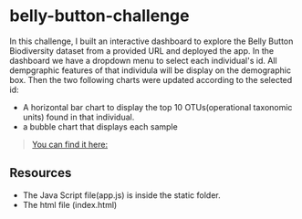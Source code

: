 # belly-button-challenge
 In this challenge, I built an interactive dashboard to explore the Belly Button Biodiversity dataset from a provided URL and
 deployed the app. In the dashboard we have a dropdown menu to select each individual's id. All dempgraphic features of that individula will be display on the demographic box. Then the two following charts were updated according to the selected id:
 
 - A horizontal bar chart to display the top 10 OTUs(operational taxonomic units) found in that individual.
 - a bubble chart that displays each sample

> [You can find it here:](http://sara-arasteh.com/belly-button-challenge/) 
 

## Resources
- The Java Script file(app.js) is inside the static folder.
- The html file (index.html)

